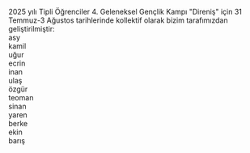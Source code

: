 2025 yılı Tipli Öğrenciler 4. Geleneksel Gençlik Kampı "Direniş" için 31 Temmuz-3 Ağustos tarihlerinde kollektif olarak bizim tarafımızdan geliştirilmiştir:<br>
asy<br>
kamil<br>
uğur<br>
ecrin<br>
inan<br>
ulaş<br>
özgür<br>
teoman<br>
sinan<br>
yaren<br>
berke<br>
ekin<br>
barış<br>
